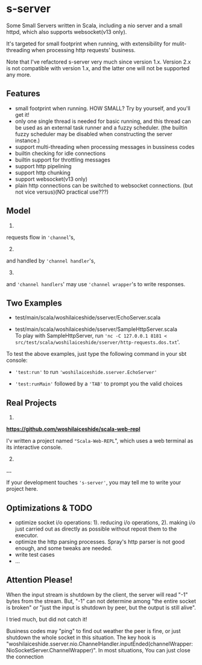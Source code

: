 # s-server
Some Small Servers written in Scala, including a nio server and a small httpd, which also supports websocket(v13 only).

It's targeted for small footprint when running, with extensibility for mulit-threading when processing http requests' business.

Note that I've refactored s-server very much since version 1.x. Version 2.x is not compatible with version 1.x, and the latter one will not be supported any more. 

## Features
* small footprint when running. HOW SMALL? Try by yourself, and you'll get it!
* only one single thread is needed for basic running, and this thread can be used as an external task runner and a fuzzy scheduler. (the builtin fuzzy scheduler may be disabled when constructing the server instance.)
* support multi-threading when processing messages in bussiness codes
* builtin checking for idle connections
* builtin support for throttling messages
* support http pipelining
* support http chunking
* support websocket(v13 only)
* plain http connections can be switched to websocket connections. (but not vice versus)(NO practical use???)

## Model
1.
requests flow in `'channel`'s,
 
2.
and handled by `'channel handler`'s,
 
3.
and `'channel handlers`' may use `'channel wrapper`'s to write responses. 

## Two Examples
* test/main/scala/woshilaiceshide/sserver/EchoServer.scala

* test/main/scala/woshilaiceshide/sserver/SampleHttpServer.scala <br> To play with SampleHttpServer, run `'nc -C 127.0.0.1 8181 < src/test/scala/woshilaiceshide/sserver/http-requests.dos.txt`'.

To test the above examples, just type the following command in your sbt console: 
* `'test:run'` to run `'woshilaiceshide.sserver.EchoServer'`

* `'test:runMain'` followed by a `'TAB'` to prompt you the valid choices

## Real Projects
1.
**https://github.com/woshilaiceshide/scala-web-repl**

I'v written a project named `"Scala-Web-REPL`", which uses a web terminal as its interactive console.

2.
**...**

If your development touches `'s-server'`, you may tell me to write your project here.

## Optimizations & TODO
* optimize socket i/o operations: 1). reducing i/o operations, 2). making i/o just carried out as directly as possible without repost them to the executor.
* optimize the http parsing processes. Spray's http parser is not good enough, and some tweaks are needed.
* write test cases
* ...

## Attention Please!
When the input stream is shutdown by the client, the server will read "-1" bytes from the stream.
But, "-1" can not determine among "the entire socket is broken" or "just the input is shutdown by peer, but the output is still alive".

I tried much, but did not catch it!

Business codes may "ping" to find out weather the peer is fine, or just shutdown the whole socket in this situation.
The key hook is "woshilaiceshide.sserver.nio.ChannelHandler.inputEnded(channelWrapper: NioSocketServer.ChannelWrapper)".
In most situations, You can just close the connection  
